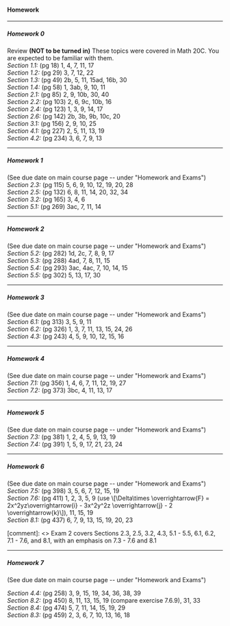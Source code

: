 #### Homework  
---  

##### <a name="hmwk0"></a>Homework 0  

Review **(NOT to be turned in)** These topics were covered in Math 20C. You are expected to be familiar with them.  
*Section 1.1:* (pg 18) 1, 4, 7, 11, 17  
*Section 1.2:* (pg 29) 3, 7, 12, 22  
*Section 1.3:* (pg 49) 2b, 5, 11, 15ad, 16b, 30  
*Section 1.4:* (pg 58) 1, 3ab, 9, 10, 11  
*Section 2.1:* (pg 85) 2, 9, 10b, 30, 40  
*Section 2.2:* (pg 103) 2, 6, 9c, 10b, 16  
*Section 2.4:* (pg 123) 1, 3, 9, 14, 17  
*Section 2.6:* (pg 142) 2b, 3b, 9b, 10c, 20  
*Section 3.1:* (pg 156) 2, 9, 10, 25  
*Section 4.1:* (pg 227) 2, 5, 11, 13, 19  
*Section 4.2:* (pg 234) 3, 6, 7, 9, 13  

---  

##### <a name="hmwk1"></a>Homework 1

(See due date on main course page -- under "Homework and Exams")  
*Section 2.3:*  (pg 115)  5, 6, 9, 10, 12, 19, 20, 28  
*Section 2.5:*  (pg 132)  6, 8, 11, 14, 20, 32, 34  
*Section 3.2:*  (pg 165)  3, 4, 6  
*Section 5.1:*  (pg 269)  3ac, 7, 11, 14  

---  

##### <a name="hmwk2"></a>Homework 2  

(See due date on main course page -- under "Homework and Exams")  
*Section 5.2:*  (pg 282)  1d, 2c, 7, 8, 9, 17  
*Section 5.3:*  (pg 288)  4ad, 7, 8, 11, 15  
*Section 5.4:*  (pg 293)  3ac, 4ac, 7, 10, 14, 15  
*Section 5.5:*  (pg 302)  5, 13, 17, 30  

---  

##### <a name="hmwk3"></a>Homework 3  

(See due date on main course page -- under "Homework and Exams")  
*Section 6.1:*  (pg 313)  3, 5, 9, 11  
*Section 6.2:*  (pg 326)  1, 3, 7, 11, 13, 15, 24, 26  
*Section 4.3:*  (pg 243)  4, 5, 9, 10, 12, 15, 16  

---  

##### <a name="hmwk4"></a>Homework 4  

(See due date on main course page -- under "Homework and Exams")  
*Section 7.1:*  (pg 356)  1, 4, 6, 7, 11, 12, 19, 27  
*Section 7.2:*  (pg 373)  3bc, 4, 11, 13, 17  

---  

##### <a name="hmwk5"></a>Homework 5

(See due date on main course page -- under "Homework and Exams")  
*Section 7.3:*  (pg 381)  1, 2, 4, 5, 9, 13, 19  
*Section 7.4:*  (pg 391)  1, 5, 9, 17, 21, 23, 24  

---  

##### <a name="hmwk6"></a>Homework 6  

(See due date on main course page -- under "Homework and Exams")  
*Section 7.5:*  (pg 398)  3, 5, 6, 7, 12, 15, 19  
*Section 7.6:*  (pg 411)  1, 2, 3, 5, 9 (use \\[\Delta\times \overrightarrow{F} = 2x^2yz\overrightarrow{i} - 3x^2y^2z \overrightarrow{j} - 2 \overrightarrow{k}\\]), 11, 15, 19  
*Section 8.1:*  (pg 437)  6, 7, 9, 13, 15, 19, 20, 23  

[comment]: <> Exam 2 covers Sections 2.3, 2.5, 3.2, 4.3, 5.1 - 5.5, 6.1, 6.2, 7.1 - 7.6, and 8.1, with an emphasis on 7.3 - 7.6 and 8.1  

---

##### <a name="hmwk6"></a>Homework 7  

(See due date on main course page -- under "Homework and Exams")  

*Section 4.4:*  (pg 258)  3, 9, 15, 19, 34, 36, 38, 39  
*Section 8.2:*  (pg 450)  8, 11, 13, 15, 19 (compare exercise 7.6.9), 31, 33  
*Section 8.4:*  (pg 474)  5, 7, 11, 14, 15, 19, 29  
*Section 8.3:*  (pg 459)  2, 3, 6, 7, 10, 13, 16, 18  









